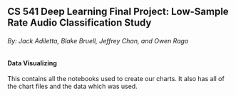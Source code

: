 ## CS 541 Deep Learning Final Project: Low-Sample Rate Audio Classification Study
###### By: Jack Adiletta, Blake Bruell, Jeffrey Chan, and Owen Rago

#### Data Visualizing

This contains all the notebooks used to create our charts. It also has all of the chart files and the data which was used.
